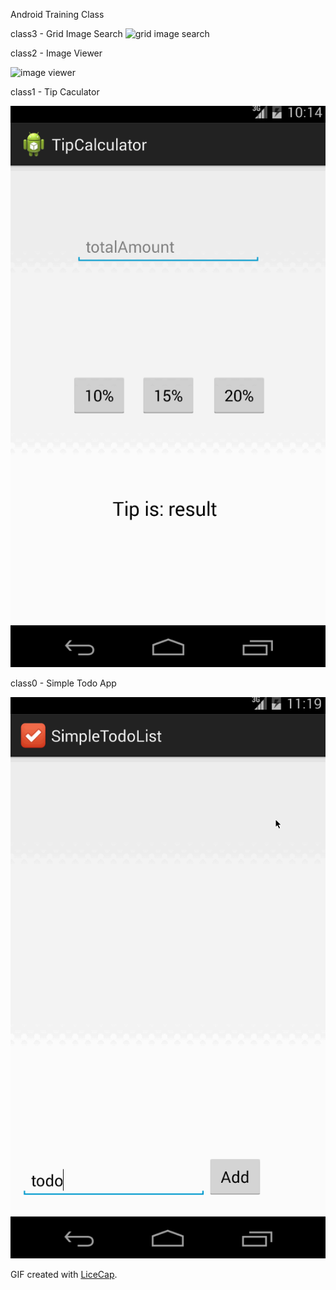 Android Training Class

class3 - Grid Image Search
  ![grid image search](gridImageSearch.gif)

class2 - Image Viewer
  
  ![image viewer](imageViewer.gif)

class1 - Tip Caculator

  ![tip calculator](tipCalculator.gif)

class0 - Simple Todo App

  ![todo app](todoApp.gif)
  
  GIF created with [LiceCap](http://www.cockos.com/licecap/).
